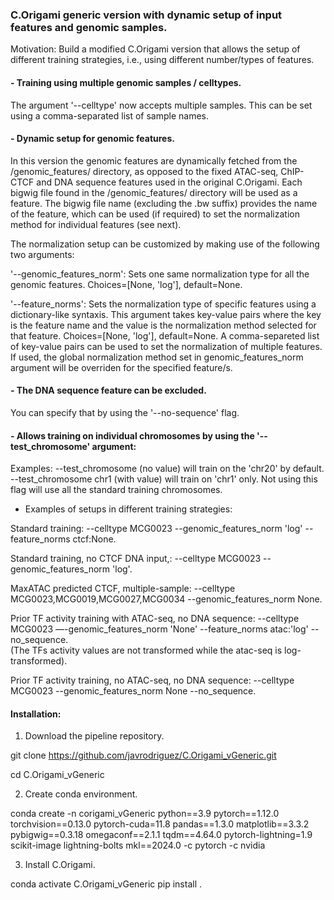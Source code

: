 ### C.Origami generic version with dynamic setup of input features and genomic samples. 

Motivation: Build a modified C.Origami version that allows the setup of different training strategies, i.e., using different number/types of features.



#### - Training using multiple genomic samples / celltypes.

The argument '--celltype' now accepts multiple samples. This can be set using a comma-separated list of sample names. 

#### - Dynamic setup for genomic features.

In this version the genomic features are dynamically fetched from the /genomic_features/ directory, as opposed to the fixed ATAC-seq, ChIP-CTCF and DNA sequence features used in the original C.Origami. Each bigwig file found in the /genomic_features/ directory will be used as a feature. The bigwig file name (excluding the .bw suffix) provides the name of the feature, which can be used (if required) to set the normalization method for individual features (see next).

The normalization setup can be customized by making use of the following two arguments:

'--genomic_features_norm': Sets one same normalization type for all the genomic features. Choices=[None, 'log'], default=None.

'--feature_norms': Sets the normalization type of specific features using a dictionary-like syntaxis. This argument takes key-value pairs where the key is the feature name and the value is the normalization method selected for that feature. Choices=[None, 'log'], default=None. A comma-separeted list of key-value pairs can be used to set the normalization of multiple features. If used, the global normalization method set in genomic_features_norm argument will be overriden for the specified feature/s.

#### - The DNA sequence feature can be excluded.

You can specify that by using the '--no-sequence' flag. 

#### - Allows training on individual chromosomes by using the '--test_chromosome' argument:

Examples:
--test_chromosome (no value) will train on the 'chr20' by default.
--test_chromosome chr1 (with value) will train on 'chr1' only.
Not using this flag will use all the standard training chromosomes.

- Examples of setups in different training strategies:

Standard training: --celltype MCG0023 --genomic_features_norm 'log' --feature_norms ctcf:None.

Standard training, no CTCF DNA input,: --celltype MCG0023 --genomic_features_norm 'log'.

MaxATAC predicted CTCF, multiple-sample: --celltype MCG0023,MCG0019,MCG0027,MCG0034 --genomic_features_norm None.

Prior TF activity training with ATAC-seq, no DNA sequence: --celltype MCG0023 —-genomic_features_norm 'None' --feature_norms atac:'log' --no_sequence.  
(The TFs activity values are not transformed while the atac-seq is log-transformed).

Prior TF activity training, no ATAC-seq, no DNA sequence: --celltype MCG0023 --genomic_features_norm None --no_sequence.


#### Installation:
 
1) Download the pipeline repository.
 
git clone https://github.com/javrodriguez/C.Origami_vGeneric.git

cd C.Origami_vGeneric

2) Create conda environment.

conda create -n corigami_vGeneric python==3.9 pytorch==1.12.0 torchvision==0.13.0 pytorch-cuda=11.8 pandas==1.3.0 matplotlib==3.3.2 pybigwig==0.3.18 omegaconf==2.1.1 tqdm==4.64.0 pytorch-lightning=1.9 scikit-image lightning-bolts mkl==2024.0 -c pytorch -c nvidia

3) Install C.Origami.

conda activate C.Origami_vGeneric
pip install .
